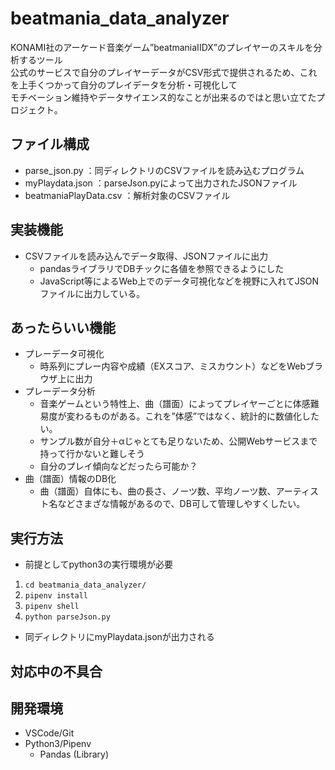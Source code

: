# beatmania_data_analyzer

KONAMI社のアーケード音楽ゲーム”beatmaniaIIDX”のプレイヤーのスキルを分析するツール  
公式のサービスで自分のプレイヤーデータがCSV形式で提供されるため、これを上手くつかって自分のプレイデータを分析・可視化して  
モチベーション維持やデータサイエンス的なことが出来るのではと思い立てたプロジェクト。

## ファイル構成

 - parse_json.py ：同ディレクトリのCSVファイルを読み込むプログラム
 - myPlaydata.json ：parseJson.pyによって出力されたJSONファイル
 - beatmaniaPlayData.csv ：解析対象のCSVファイル

## 実装機能

  - CSVファイルを読み込んでデータ取得、JSONファイルに出力
    - pandasライブラリでDBチックに各値を参照できるようにした
    - JavaScript等によるWeb上でのデータ可視化などを視野に入れてJSONファイルに出力している。

## あったらいい機能

  - プレーデータ可視化
    - 時系列にプレー内容や成績（EXスコア、ミスカウント）などをWebブラウザ上に出力
  - プレーデータ分析
    - 音楽ゲームという特性上、曲（譜面）によってプレイヤーごとに体感難易度が変わるものがある。これを”体感”ではなく、統計的に数値化したい。
    - サンプル数が自分＋αじゃとても足りないため、公開Webサービスまで持って行かないと難しそう
    - 自分のプレイ傾向などだったら可能か？
  - 曲（譜面）情報のDB化
    - 曲（譜面）自体にも、曲の長さ、ノーツ数、平均ノーツ数、アーティスト名などさまざな情報があるので、DB可して管理しやすくしたい。

## 実行方法

  - 前提としてpython3の実行環境が必要
  1. `cd beatmania_data_analyzer/`
  1. `pipenv install`
  1. `pipenv shell`
  1. `python parseJson.py`
  - 同ディレクトリにmyPlaydata.jsonが出力される

## 対応中の不具合

## 開発環境
 - VSCode/Git
 - Python3/Pipenv
    - Pandas (Library)
